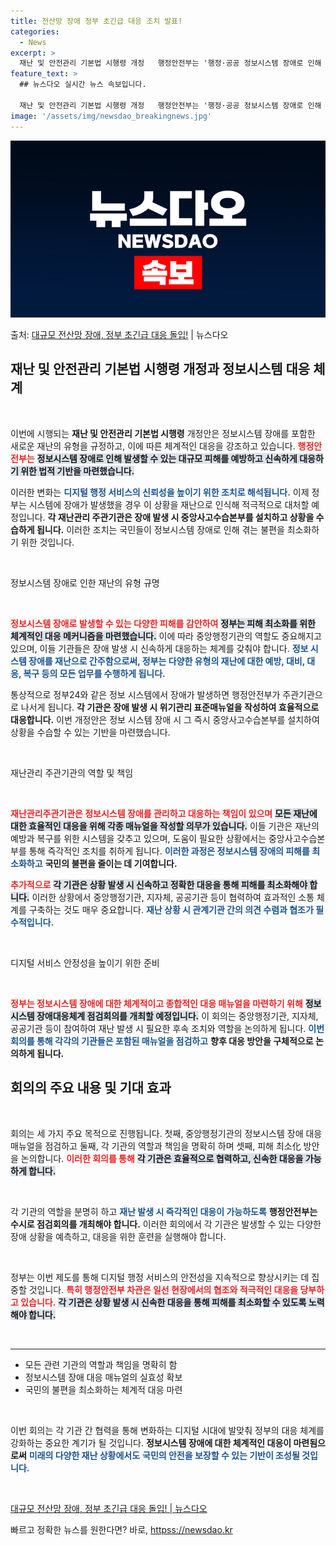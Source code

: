 ```yaml
---
title: 전산망 장애 정부 초긴급 대응 조치 발표!
categories:
  - News
excerpt: >
  재난 및 안전관리 기본법 시행령 개정   행정안전부는 '행정·공공 정보시스템 장애로 인해 발생하는 대규모 피…
feature_text: >
  ## 뉴스다오 실시간 뉴스 속보입니다.

  재난 및 안전관리 기본법 시행령 개정   행정안전부는 '행정·공공 정보시스템 장애로 인해 발생하는 대규모 피…
image: '/assets/img/newsdao_breakingnews.jpg'
---
```


![뉴스다오 속보](/assets/img/newsdao_breakingnews.jpg)

<p>출처: <a href="httpss://newsdao.kr/4894" rel="dofollow">대규모 전산망 장애, 정부 초긴급 대응 돌입!</a> | 뉴스다오</p>

<h2 data-ke-size="size26">재난 및 안전관리 기본법 시행령 개정과 정보시스템 대응 체계</h2>

<p data-ke-size="size16">&nbsp;</p>

이번에 시행되는 <b>재난 및 안전관리 기본법 시행령</b> 개정안은 정보시스템 장애를 포함한 새로운 재난의 유형을 규정하고, 이에 따른 체계적인 대응을 강조하고 있습니다. <b><span style="color: #ee2323;">행정안전부는</span></b> <b><span style="background-color: #21538527;">정보시스템 장애로 인해 발생할 수 있는 대규모 피해를 예방하고 신속하게 대응하기 위한 법적 기반을 마련했습니다.</span></b>

이러한 변화는 <b><span style="color: #1a5490;">디지털 행정 서비스의 신뢰성을 높이기 위한 조치로 해석됩니다.</span></b> 이제 정부는 시스템에 장애가 발생했을 경우 이 상황을 재난으로 인식해 적극적으로 대처할 예정입니다. <b>각 재난관리 주관기관은 장애 발생 시 중앙사고수습본부를 설치하고 상황을 수습하게 됩니다.</b> 이러한 조치는 국민들이 정보시스템 장애로 인해 겪는 불편을 최소화하기 위한 것입니다.

<p data-ke-size="size16">&nbsp;</p>

정보시스템 장애로 인한 재난의 유형 규명

<p data-ke-size="size16">&nbsp;</p>

<b><span style="color: #ee2323;">정보시스템 장애로 발생할 수 있는 다양한 피해를 감안하여</span></b> <b><span style="background-color: #21538527;">정부는 피해 최소화를 위한 체계적인 대응 메커니즘을 마련했습니다.</span></b> 이에 따라 중앙행정기관의 역할도 중요해지고 있으며, 이들 기관들은 장애 발생 시 신속하게 대응하는 체계를 갖춰야 합니다. <b><span style="color: #1a5490;">정보 시스템 장애를 재난으로 간주함으로써, 정부는 다양한 유형의 재난에 대한 예방, 대비, 대응, 복구 등의 모든 업무를 수행하게 됩니다.</span></b>

통상적으로 정부24와 같은 정보 시스템에서 장애가 발생하면 행정안전부가 주관기관으로 나서게 됩니다. <b>각 기관은 장애 발생 시 위기관리 표준매뉴얼을 작성하여 효율적으로 대응합니다.</b> 이번 개정안은 정보 시스템 장애 시 그 즉시 중앙사고수습본부를 설치하여 상황을 수습할 수 있는 기반을 마련했습니다.

<p data-ke-size="size16">&nbsp;</p>

재난관리 주관기관의 역할 및 책임

<p data-ke-size="size16">&nbsp;</p>

<b><span style="color: #ee2323;">재난관리주관기관은 정보시스템 장애를 관리하고 대응하는 책임이 있으며</span></b> <b><span style="background-color: #21538527;">모든 재난에 대한 효율적인 대응을 위해 각종 매뉴얼을 작성할 의무가 있습니다.</span></b> 이들 기관은 재난의 예방과 복구를 위한 시스템을 갖추고 있으며, 도움이 필요한 상황에서는 중앙사고수습본부를 통해 즉각적인 조치를 취하게 됩니다. <b><span style="color: #1a5490;">이러한 과정은 정보시스템 장애의 피해를 최소화하고</span></b> <b>국민의 불편을 줄이는 데 기여합니다.</b>

<b><span style="color: #ee2323;">추가적으로</span></b> <b><span style="background-color: #21538527;">각 기관은 상황 발생 시 신속하고 정확한 대응을 통해 피해를 최소화해야 합니다.</span></b> 이러한 상황에서 중앙행정기관, 지자체, 공공기관 등이 협력하여 효과적인 소통 체계를 구축하는 것도 매우 중요합니다. <b><span style="color: #1a5490;">재난 상황 시 관계기관 간의 의견 수렴과 협조가 필수적입니다.</span></b>

<p data-ke-size="size16">&nbsp;</p>

디지털 서비스 안정성을 높이기 위한 준비

<p data-ke-size="size16">&nbsp;</p>

<b><span style="color: #ee2323;">정부는 정보시스템 장애에 대한 체계적이고 종합적인 대응 매뉴얼을 마련하기 위해</span></b> <b><span style="background-color: #21538527;">정보시스템 장애대응체계 점검회의를 개최할 예정입니다.</span></b> 이 회의는 중앙행정기관, 지자체, 공공기관 등이 참여하여 재난 발생 시 필요한 후속 조치와 역할을 논의하게 됩니다. <b><span style="color: #1a5490;">이번 회의를 통해 각각의 기관들은 포함된 매뉴얼을 점검하고</span></b> <b>향후 대응 방안을 구체적으로 논의하게 됩니다.</b>

<h2 data-ke-size="size26">회의의 주요 내용 및 기대 효과</h2>

<p data-ke-size="size16">&nbsp;</p>

회의는 세 가지 주요 목적으로 진행됩니다. 첫째, 중앙행정기관의 정보시스템 장애 대응 매뉴얼을 점검하고 둘째, 각 기관의 역할과 책임을 명확히 하며 셋째, 피해 최소化 방안을 논의합니다. <b><span style="color: #ee2323;">이러한 회의를 통해</span></b> <b><span style="background-color: #21538527;">각 기관은 효율적으로 협력하고, 신속한 대응을 가능하게 합니다.</span></b>

<p data-ke-size="size16">&nbsp;</p>

각 기관의 역할을 분명히 하고 <b><span style="color: #1a5490;">재난 발생 시 즉각적인 대응이 가능하도록</span></b> <b>행정안전부는 수시로 점검회의를 개최해야 합니다.</b> 이러한 회의에서 각 기관은 발생할 수 있는 다양한 장애 상황을 예측하고, 대응을 위한 훈련을 실행해야 합니다. 

<p data-ke-size="size16">&nbsp;</p>

정부는 이번 제도를 통해 디지털 행정 서비스의 안전성을 지속적으로 향상시키는 데 집중할 것입니다.  <b><span style="color: #ee2323;">특히 행정안전부 차관은 일선 현장에서의 협조와 적극적인 대응을 당부하고 있습니다.</span></b> <b><span style="background-color: #21538527;">각 기관은 상황 발생 시 신속한 대응을 통해 피해를 최소화할 수 있도록 노력해야 합니다.</span></b>

<p data-ke-size="size16">&nbsp;</p>

<hr>

<ul>
<li>모든 관련 기관의 역할과 책임을 명확히 함</li>
<li>정보시스템 장애 대응 매뉴얼의 실효성 확보</li>
<li>국민의 불편을 최소화하는 체계적 대응 마련</li>
</ul>

<p data-ke-size="size16">&nbsp;</p>

이번 회의는 각 기관 간 협력을 통해 변화하는 디지털 시대에 발맞춰 정부의 대응 체계를 강화하는 중요한 계기가 될 것입니다. <b>정보시스템 장애에 대한 체계적인 대응이 마련됨으로써</b> <b><span style="color: #1a5490;">미래의 다양한 재난 상황에서도</span></b> <b><span style="color: #1a5490;">국민의 안전을 보장할 수 있는 기반이 조성될 것입니다.</span></b>

<p data-ke-size="size16">&nbsp;</p>

<a href="httpss://newsdao.kr/4894" target="_blank">대규모 전산망 장애, 정부 초긴급 대응 돌입! | 뉴스다오</a> 

빠르고 정확한 뉴스를 원한다면? 바로, <a href="httpss://newsdao.kr" rel="dofollow">httpss://newsdao.kr</a>


